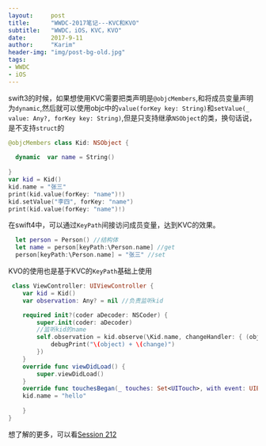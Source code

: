 ```yaml
---
layout:     post
title:      "WWDC-2017笔记---KVC和KVO"
subtitle:   "WWDC，iOS，KVC，KVO"
date:       2017-9-11
author:     "Karim"
header-img: "img/post-bg-old.jpg"
tags:
- WWDC
- iOS
---
```

swift3的时候，如果想使用KVC需要把类声明是`@objcMembers`,和将成员变量声明为`dynamic`,然后就可以使用objc中的`value(forKey key: String)`和`setValue(_ value: Any?, forKey key: String)`,但是只支持继承`NSObject`的类，换句话说，是不支持`struct`的
```swift
@objcMembers class Kid: NSObject {
    
  dynamic  var name = String()
    
}
var kid = Kid()
kid.name = "张三"
print(kid.value(forKey: "name")!)
kid.setValue("李四", forKey: "name")
print(kid.value(forKey: "name")!)
```
在swift4中，可以通过`KeyPath`间接访问成员变量，达到KVC的效果。
```swift
  let person = Person() //结构体
  let name = person[keyPath:\Person.name] //get
  person[keyPath:\Person.name] = "张三" //set
```

KVO的使用也是基于KVC的`KeyPath`基础上使用
```swift
 class ViewController: UIViewController {
    var kid = Kid()
    var observation: Any? = nil //负责监听kid

    required init?(coder aDecoder: NSCoder) {
        super.init(coder: aDecoder)
        //监听kid的name
        self.observation = kid.observe(\Kid.name, changeHandler: { (object, change) in
            debugPrint("\(object) + \(change)")
        })
    }
    override func viewDidLoad() {
        super.viewDidLoad()
    }
    override func touchesBegan(_ touches: Set<UITouch>, with event: UIEvent?) {
    kid.name = "hello"
   
    }
}

```

想了解的更多，可以看[Session 212](https://developer.apple.com/videos/play/wwdc2017/212/)


